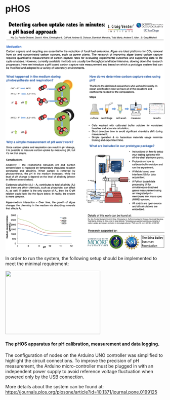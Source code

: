 # pHOS
<img src="./pHOS.png"></img>


In order to run the system, the following setup should be implemented to meet the minimal requirement:

<img src="https://journals.plos.org/plosone/article/figure/image?size=large&id=10.1371/journal.pone.0199125.g001" width="300" height="200"></img>
#### The pHOS apparatus for pH calibration, measurement and data logging.  
The configuration of nodes on the Arduino UNO controller was simplified to highlight the circuit connections. To improve the precision of pH measurement, the Arduino micro-controller must be plugged in with an independent power supply to avoid reference voltage fluctuation when powered only by the USB connection.

More details about the system can be found at:
https://journals.plos.org/plosone/article?id=10.1371/journal.pone.0199125
